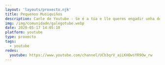 ```yaml
---
layout: 'layouts/proxecto.njk'
title: Pequenos Musiquiños
description: Canle de Youtube - Se é a túa e lle queres engadir unha descripción e etiquetas, ponte en contacto con nós.
img: /img/comunidade/galegotube.webp
date: 2020-05-17 14:05:10
platform: youtube
type: proxecto
tags:
  - youtube
redes:
  youtube: https://www.youtube.com/channel/UCb3qrV_aiLKHOwsYR9Ow_rw
---
```


